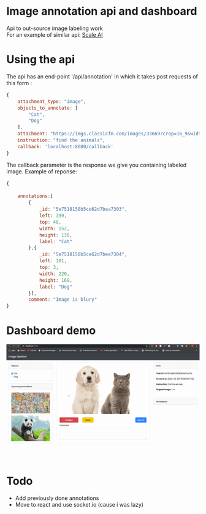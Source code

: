 # Image annotation api and dashboard
Api to out-source image labeling work <br/>
For an example of similar api: [Scale AI](https://scale.com/)
# Using the api
The api has an end-point '/api/annotation' in which it takes post requests of this form : <br/>
```javascript
{
    attachment_type: "image",
    objects_to_annotate: [
        "Cat",
        "Dog"
    ],
    attachment: "https://imgs.classicfm.com/images/33669?crop=16_9&width=660&relax=1&signature=_QehZfwdjLTgjqUs4nlMS4wCV6E=",
    instruction: "find the animals",
    callback: 'localhost:8080/callback'
}
```
The callback parameter is the response we give you containing labeled image. Example of reponse: <br>
```javascript
{
    
    annotations:[
        {
            _id: "5e7518158b5ce62d7bea7303",
            left: 399,
            top: 48,
            width: 152,
            height: 138,
            label: "Cat"
        },{
            _id: "5e7518158b5ce62d7bea7304",
            left: 101,
            top: 3,
            width: 220,
            height: 169,
            label: "Dog"
        }],
        comment: "Image is blury"
}
```
# Dashboard demo
![demo](demo.gif)


# Todo 
* Add previously done annotations
* Move to react and use socket.io (cause i was lazy)
